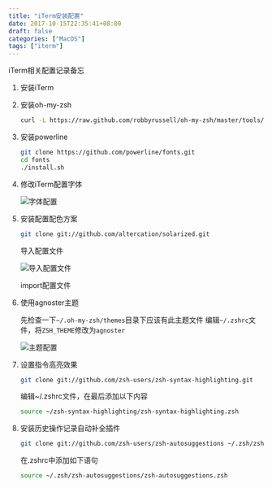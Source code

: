 ```yaml
---
title: "iTerm安装配置"
date: 2017-10-15T22:35:41+08:00
draft: false
categories: ["MacOS"]
tags: ["iterm"]
---
```


iTerm相关配置记录备忘
<!--more-->

1. 安装iTerm

2. 安装oh-my-zsh

    ``` sh
    curl -L https://raw.github.com/robbyrussell/oh-my-zsh/master/tools/install.sh | sh
    ```

3. 安装powerline

    ``` sh
    git clone https://github.com/powerline/fonts.git
    cd fonts
    ./install.sh
    ```

4. 修改iTerm配置字体

    ![字体配置](http://ocd8m6zlz.bkt.clouddn.com/字体配置.png)

5. 安装配置配色方案

    ``` sh
    git clone git://github.com/altercation/solarized.git
    ```

    导入配置文件

    ![导入配置文件](http://ocd8m6zlz.bkt.clouddn.com/导入配置文件.png)

    import配置文件

6. 使用agnoster主题

    先检查一下`~/.oh-my-zsh/themes`目录下应该有此主题文件
    编辑`~/.zshrc`文件，将`ZSH_THEME`修改为`agnoster`

    ![主题配置](http://ocd8m6zlz.bkt.clouddn.com/主题配置.png)


7. 设置指令高亮效果

    ``` sh
    git clone git://github.com/zsh-users/zsh-syntax-highlighting.git
    ```

    编辑~/.zshrc文件，在最后添加以下内容

    ``` sh
    source ~/zsh-syntax-highlighting/zsh-syntax-highlighting.zsh
    ```

8. 安装历史操作记录自动补全插件

    ``` sh
    git clone git://github.com/zsh-users/zsh-autosuggestions ~/.zsh/zsh-autosuggestions
    ```

    在.zshrc中添加如下语句

    ``` sh
    source ~/.zsh/zsh-autosuggestions/zsh-autosuggestions.zsh
    ```
